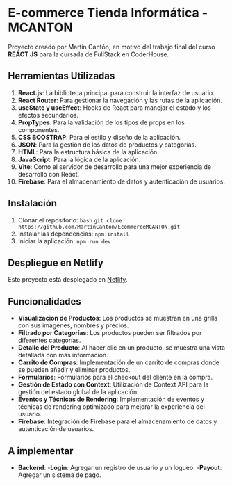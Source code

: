 # E-commerce Tienda Informática - MCANTON

Proyecto creado por Martín Cantón, en motivo del trabajo final del curso **REACT JS** para la cursada de FullStack en CoderHouse.

## Herramientas Utilizadas

1. **React.js**: La biblioteca principal para construir la interfaz de usuario.
2. **React Router**: Para gestionar la navegación y las rutas de la aplicación.
3. **useState y useEffect**: Hooks de React para manejar el estado y los efectos secundarios.
4. **PropTypes**: Para la validación de los tipos de props en los componentes.
5. **CSS BOOSTRAP**: Para el estilo y diseño de la aplicación.
6. **JSON**: Para la gestión de los datos de productos y categorías.
7. **HTML**: Para la estructura básica de la aplicación.
8. **JavaScript**: Para la lógica de la aplicación.
9. **Vite**: Como el servidor de desarrollo para una mejor experiencia de desarrollo con React.
10. **Firebase**: Para el almacenamiento de datos y autenticación de usuarios.


## Instalación

1. Clonar el repositorio:
    ```bash```
    ```git clone https://github.com/MartinCanton/EcommerceMCANTON.git```
2. Instalar las dependencias:
    ```npm install```
3. Iniciar la aplicación:
    ```npm run dev```

## Despliegue en Netlify

Este proyecto está desplegado en [Netlify](https://ecommercemcanton.netlify.app/).

## Funcionalidades

- **Visualización de Productos**: Los productos se muestran en una grilla con sus imágenes, nombres y precios.
- **Filtrado por Categorías**: Los productos pueden ser filtrados por diferentes categorías.
- **Detalle del Producto**: Al hacer clic en un producto, se muestra una vista detallada con más información.
- **Carrito de Compras**: Implementación de un carrito de compras donde se pueden añadir y eliminar productos.
- **Formularios**: Formularios para el checkout del cliente en la compra.
- **Gestión de Estado con Context**: Utilización de Context API para la gestión del estado global de la aplicación.
- **Eventos y Técnicas de Rendering**: Implementación de eventos y técnicas de rendering optimizado para mejorar la experiencia del usuario.
- **Firebase**: Integración de Firebase para el almacenamiento de datos y autenticación de usuarios.

## A implementar 

- **Backend**: 
 -**Login**: Agregar un registro de usuario y un logueo.
 -**Payout**: Agregar un sistema de pago.